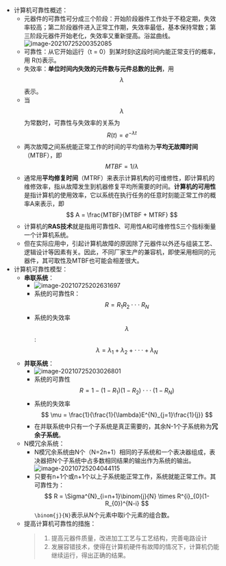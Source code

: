 - 计算机可靠性概述：
	- 元器件的可靠性可分成三个阶段：开始阶段器件工作处于不稳定期，失效率较高；第二阶段器件进入正常工作期，失效率最低，基本保持常数；第三阶段元器件开始老化，失效率又重新提高。浴盆曲线。
	  ![image-20210725200352085](https://img.mhugh.net/typora/image-20210725200352085.png)
	- 可靠性：从它开始运行（t = 0）到某时刻t这段时间内能正常支行的概率，用 R(t)表示。
	- 失效率：**单位时间内失效的元件数与元件总数的比例**，用 $$\lambda$$ 表示。
	- 当 $$\lambda$$ 为常数时，可靠性与失效率的关系为
	  $$
	  R(t) = e^{-\lambda t}
	  $$
	- 两次故障之间系统能正常工作的时间的平均值称为**平均无故障时间**（MTBF），即
	  $$
	  MTBF = 1/\lambda
	  $$
	- 通常用**平均修复时间**（MTRF）来表示计算机构的可维修性，即计算机的维修效率，指从故障发生到机器修复平均所需要的时间。**计算机的可用性**是指计算机的使用效率，它以系统在执行任务的任意时刻能正常工作的概率A来表示，即
	  $$
	  A = \frac{MTBF}{MTBF + MTRF}
	  $$
	- 计算机的**RAS技术**就是指用可靠性R、可用性A和可维修性S三个指标衡量一个计算机系统。
	- 但在实际应用中，引起计算机故障的原因除了元器件以外还与组装工艺、逻辑设计等因素有关。因此，不同厂家生产的兼容机，即使采用相同的元器件，其可取性及MTBF也可能会相差很大。
- 计算机可靠性模型：
	- **串联系统**：
		- ![image-20210725202631697](https://img.mhugh.net/typora/image-20210725202631697.png)
		- 系统的可靠性R：
		  $$
		  R = R_{1}R_{2}\cdot\cdot\cdot R_{N}
		  $$
		- 系统的失效率 $$\lambda$$ :
		  $$
		  \lambda = \lambda_{1} + \lambda_{2} + \cdot\cdot\cdot + \lambda_{N}
		  $$
	- **并联系统**：
		- ![image-20210725203026801](https://img.mhugh.net/typora/image-20210725203026801.png)
		- 系统的可靠性
		  $$
		  R = 1 - (1-R_{1})(1-R_{2})\cdot\cdot\cdot(1-R_{N})
		  $$
		- 系统的失效率
		  $$
		  \mu = \frac{1}{\frac{1}{\lambda}E^{N}_{j=1}\frac{1}{j}}
		  $$
		- 在并联系统中只有一个子系统是真正需要的，其余N-1个子系统称为**冗余子系统**。
	- N模冗余系统：
		- N模冗余系统由N个（N=2n+1）相同的子系统和一个表决器组成，表决器把N个子系统中占多数相同结果的输出作为系统的输出。
		  ![image-20210725204044115](https://img.mhugh.net/typora/image-20210725204044115.png)
		- 只要有n+1个或n+1个以上子系统能正常工作，系统就能正常工作。其可靠性为：
		  $$
		  R = \Sigma^{N}_{i=n+1}\binom{j}{N} \times R^{i}_{0}(1-R_{0})^{N-i}
		  $$
		  `\binom{j}{N}`表示从N个元素中取i个元素的组合数。
	- 提高计算机可靠性的措施：
	  > 1. 提高元器件质量，改进加工工艺与工艺结构，完善电路设计
	  > 2. 发展容错技术，使得在计算机硬件有故障的情况下，计算机仍能继续运行，得出正确的结果。